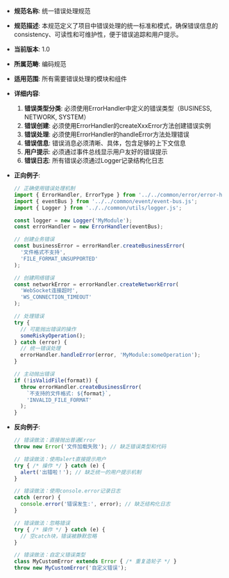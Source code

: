 <!-- ERROR-HANDLING-UNIFIED-001.md -->
- **规范名称**: 统一错误处理规范
- **规范描述**: 本规范定义了项目中错误处理的统一标准和模式，确保错误信息的 consistency、可读性和可维护性，便于错误追踪和用户提示。
- **当前版本**: 1.0
- **所属范畴**: 编码规范
- **适用范围**: 所有需要错误处理的模块和组件
- **详细内容**: 
  1. **错误类型分类**: 必须使用ErrorHandler中定义的错误类型（BUSINESS, NETWORK, SYSTEM）
  2. **错误创建**: 必须使用ErrorHandler的createXxxError方法创建错误实例
  3. **错误处理**: 必须使用ErrorHandler的handleError方法处理错误
  4. **错误信息**: 错误消息必须清晰、具体，包含足够的上下文信息
  5. **用户提示**: 必须通过事件总线显示用户友好的错误提示
  6. **错误日志**: 所有错误必须通过Logger记录结构化日志

- **正向例子**:
  ```javascript
  // 正确使用错误处理机制
  import { ErrorHandler, ErrorType } from '../../common/error/error-handler.js';
  import { eventBus } from '../../common/event/event-bus.js';
  import { Logger } from '../../common/utils/logger.js';
  
  const logger = new Logger('MyModule');
  const errorHandler = new ErrorHandler(eventBus);
  
  // 创建业务错误
  const businessError = errorHandler.createBusinessError(
    '文件格式不支持', 
    'FILE_FORMAT_UNSUPPORTED'
  );
  
  // 创建网络错误
  const networkError = errorHandler.createNetworkError(
    'WebSocket连接超时',
    'WS_CONNECTION_TIMEOUT'
  );
  
  // 处理错误
  try {
    // 可能抛出错误的操作
    someRiskyOperation();
  } catch (error) {
    // 统一错误处理
    errorHandler.handleError(error, 'MyModule:someOperation');
  }
  
  // 主动抛出错误
  if (!isValidFile(format)) {
    throw errorHandler.createBusinessError(
      `不支持的文件格式: ${format}`,
      'INVALID_FILE_FORMAT'
    );
  }
  ```

- **反向例子**:
  ```javascript
  // 错误做法：直接抛出普通Error
  throw new Error('文件加载失败'); // 缺乏错误类型和代码
  
  // 错误做法：使用alert直接提示用户
  try { /* 操作 */ } catch (e) {
    alert('出错啦！'); // 缺乏统一的用户提示机制
  }
  
  // 错误做法：使用console.error记录日志
  catch (error) {
    console.error('错误发生:', error); // 缺乏结构化日志
  }
  
  // 错误做法：忽略错误
  try { /* 操作 */ } catch (e) {
    // 空catch块，错误被静默忽略
  }
  
  // 错误做法：自定义错误类型
  class MyCustomError extends Error { /* 重复造轮子 */ }
  throw new MyCustomError('自定义错误');
  ```